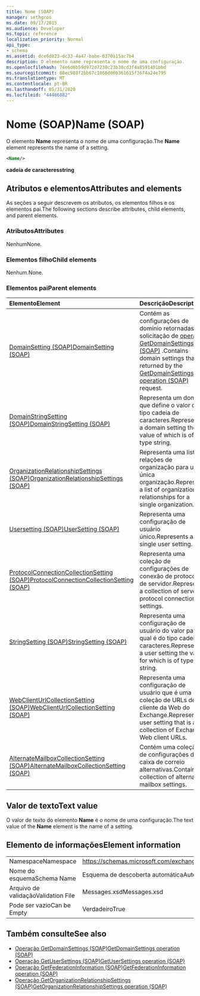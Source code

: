 ```yaml
---
title: Nome (SOAP)
manager: sethgros
ms.date: 09/17/2015
ms.audience: Developer
ms.topic: reference
localization_priority: Normal
api_type:
- schema
ms.assetid: dce6d823-dc33-4a47-babe-6370a15ac7b4
description: O elemento name representa o nome de uma configuração.
ms.openlocfilehash: 74e6d6b59d972d7230c23b38cd3f4a8591401bbd
ms.sourcegitcommit: 88ec988f2bb67c1866d06b361615f3674a24e795
ms.translationtype: MT
ms.contentlocale: pt-BR
ms.lasthandoff: 05/31/2020
ms.locfileid: "44466882"
---
```

# <a name="name-soap"></a><span data-ttu-id="92d4f-103">Nome (SOAP)</span><span class="sxs-lookup"><span data-stu-id="92d4f-103">Name (SOAP)</span></span>

<span data-ttu-id="92d4f-104">O elemento **Name** representa o nome de uma configuração.</span><span class="sxs-lookup"><span data-stu-id="92d4f-104">The **Name** element represents the name of a setting.</span></span> 
  
```XML
<Name/>
```

<span data-ttu-id="92d4f-105">**cadeia de caracteres**</span><span class="sxs-lookup"><span data-stu-id="92d4f-105">**string**</span></span>

## <a name="attributes-and-elements"></a><span data-ttu-id="92d4f-106">Atributos e elementos</span><span class="sxs-lookup"><span data-stu-id="92d4f-106">Attributes and elements</span></span>

<span data-ttu-id="92d4f-107">As seções a seguir descrevem os atributos, os elementos filhos e os elementos pai.</span><span class="sxs-lookup"><span data-stu-id="92d4f-107">The following sections describe attributes, child elements, and parent elements.</span></span>
  
### <a name="attributes"></a><span data-ttu-id="92d4f-108">Atributos</span><span class="sxs-lookup"><span data-stu-id="92d4f-108">Attributes</span></span>

<span data-ttu-id="92d4f-109">Nenhum</span><span class="sxs-lookup"><span data-stu-id="92d4f-109">None.</span></span>
  
### <a name="child-elements"></a><span data-ttu-id="92d4f-110">Elementos filho</span><span class="sxs-lookup"><span data-stu-id="92d4f-110">Child elements</span></span>

<span data-ttu-id="92d4f-111">Nenhum.</span><span class="sxs-lookup"><span data-stu-id="92d4f-111">None.</span></span>
  
### <a name="parent-elements"></a><span data-ttu-id="92d4f-112">Elementos pai</span><span class="sxs-lookup"><span data-stu-id="92d4f-112">Parent elements</span></span>

|<span data-ttu-id="92d4f-113">**Elemento**</span><span class="sxs-lookup"><span data-stu-id="92d4f-113">**Element**</span></span>|<span data-ttu-id="92d4f-114">**Descrição**</span><span class="sxs-lookup"><span data-stu-id="92d4f-114">**Description**</span></span>|
|:-----|:-----|
|[<span data-ttu-id="92d4f-115">DomainSetting (SOAP)</span><span class="sxs-lookup"><span data-stu-id="92d4f-115">DomainSetting (SOAP)</span></span>](domainsetting-soap.md) <br/> |<span data-ttu-id="92d4f-116">Contém as configurações de domínio retornadas pela solicitação de [operação GetDomainSettings (SOAP)](getdomainsettings-operation-soap.md) .</span><span class="sxs-lookup"><span data-stu-id="92d4f-116">Contains domain settings that are returned by the [GetDomainSettings operation (SOAP)](getdomainsettings-operation-soap.md) request.</span></span>  <br/> |
|[<span data-ttu-id="92d4f-117">DomainStringSetting (SOAP)</span><span class="sxs-lookup"><span data-stu-id="92d4f-117">DomainStringSetting (SOAP)</span></span>](domainstringsetting-soap.md) <br/> |<span data-ttu-id="92d4f-118">Representa um domínio que define o valor do tipo cadeia de caracteres.</span><span class="sxs-lookup"><span data-stu-id="92d4f-118">Represents a domain setting the value of which is of type string.</span></span>  <br/> |
|[<span data-ttu-id="92d4f-119">OrganizationRelationshipSettings (SOAP)</span><span class="sxs-lookup"><span data-stu-id="92d4f-119">OrganizationRelationshipSettings (SOAP)</span></span>](organizationrelationshipsettings-soap.md) <br/> |<span data-ttu-id="92d4f-120">Representa uma lista de relações de organização para uma única organização.</span><span class="sxs-lookup"><span data-stu-id="92d4f-120">Represents a list of organization relationships for a single organization.</span></span>  <br/> |
|[<span data-ttu-id="92d4f-121">Usersetting (SOAP)</span><span class="sxs-lookup"><span data-stu-id="92d4f-121">UserSetting (SOAP)</span></span>](usersetting-soap.md) <br/> |<span data-ttu-id="92d4f-122">Representa uma configuração de usuário único.</span><span class="sxs-lookup"><span data-stu-id="92d4f-122">Represents a single user setting.</span></span>  <br/> |
|[<span data-ttu-id="92d4f-123">ProtocolConnectionCollectionSetting (SOAP)</span><span class="sxs-lookup"><span data-stu-id="92d4f-123">ProtocolConnectionCollectionSetting (SOAP)</span></span>](protocolconnectioncollectionsetting-soap.md) <br/> |<span data-ttu-id="92d4f-124">Representa uma coleção de configurações de conexão de protocolo de servidor.</span><span class="sxs-lookup"><span data-stu-id="92d4f-124">Represents a collection of server protocol connection settings.</span></span>  <br/> |
|[<span data-ttu-id="92d4f-125">StringSetting (SOAP)</span><span class="sxs-lookup"><span data-stu-id="92d4f-125">StringSetting (SOAP)</span></span>](stringsetting-soap.md) <br/> |<span data-ttu-id="92d4f-126">Representa uma configuração de usuário do valor para o qual é do tipo cadeia de caracteres.</span><span class="sxs-lookup"><span data-stu-id="92d4f-126">Represents a user setting the value for which is of type string.</span></span>  <br/> |
|[<span data-ttu-id="92d4f-127">WebClientUrlCollectionSetting (SOAP)</span><span class="sxs-lookup"><span data-stu-id="92d4f-127">WebClientUrlCollectionSetting (SOAP)</span></span>](webclienturlcollectionsetting-soap.md) <br/> |<span data-ttu-id="92d4f-128">Representa uma configuração de usuário que é uma coleção de URLs de cliente da Web do Exchange.</span><span class="sxs-lookup"><span data-stu-id="92d4f-128">Represents a user setting that is a collection of Exchange Web client URLs.</span></span>  <br/> |
|[<span data-ttu-id="92d4f-129">AlternateMailboxCollectionSetting (SOAP)</span><span class="sxs-lookup"><span data-stu-id="92d4f-129">AlternateMailboxCollectionSetting (SOAP)</span></span>](alternatemailboxcollectionsetting-soap.md) <br/> |<span data-ttu-id="92d4f-130">Contém uma coleção de configurações de caixa de correio alternativas.</span><span class="sxs-lookup"><span data-stu-id="92d4f-130">Contains a collection of alternate mailbox settings.</span></span>  <br/> |
   
## <a name="text-value"></a><span data-ttu-id="92d4f-131">Valor de texto</span><span class="sxs-lookup"><span data-stu-id="92d4f-131">Text value</span></span>

<span data-ttu-id="92d4f-132">O valor de texto do elemento **Name** é o nome de uma configuração.</span><span class="sxs-lookup"><span data-stu-id="92d4f-132">The text value of the **Name** element is the name of a setting.</span></span> 
  
## <a name="element-information"></a><span data-ttu-id="92d4f-133">Elemento de informações</span><span class="sxs-lookup"><span data-stu-id="92d4f-133">Element information</span></span>

|||
|:-----|:-----|
|<span data-ttu-id="92d4f-134">Namespace</span><span class="sxs-lookup"><span data-stu-id="92d4f-134">Namespace</span></span>  <br/> |https://schemas.microsoft.com/exchange/2010/Autodiscover  <br/> |
|<span data-ttu-id="92d4f-135">Nome do esquema</span><span class="sxs-lookup"><span data-stu-id="92d4f-135">Schema Name</span></span>  <br/> |<span data-ttu-id="92d4f-136">Esquema de descoberta automática</span><span class="sxs-lookup"><span data-stu-id="92d4f-136">Autodiscover schema</span></span>  <br/> |
|<span data-ttu-id="92d4f-137">Arquivo de validação</span><span class="sxs-lookup"><span data-stu-id="92d4f-137">Validation File</span></span>  <br/> |<span data-ttu-id="92d4f-138">Messages.xsd</span><span class="sxs-lookup"><span data-stu-id="92d4f-138">Messages.xsd</span></span>  <br/> |
|<span data-ttu-id="92d4f-139">Pode ser vazio</span><span class="sxs-lookup"><span data-stu-id="92d4f-139">Can be Empty</span></span>  <br/> |<span data-ttu-id="92d4f-140">Verdadeiro</span><span class="sxs-lookup"><span data-stu-id="92d4f-140">True</span></span>  <br/> |
   
## <a name="see-also"></a><span data-ttu-id="92d4f-141">Também consulte</span><span class="sxs-lookup"><span data-stu-id="92d4f-141">See also</span></span>

- [<span data-ttu-id="92d4f-142">Operação GetDomainSettings (SOAP)</span><span class="sxs-lookup"><span data-stu-id="92d4f-142">GetDomainSettings operation (SOAP)</span></span>](getdomainsettings-operation-soap.md)
- [<span data-ttu-id="92d4f-143">Operação GetUserSettings (SOAP)</span><span class="sxs-lookup"><span data-stu-id="92d4f-143">GetUserSettings operation (SOAP)</span></span>](getusersettings-operation-soap.md)
- [<span data-ttu-id="92d4f-144">Operação GetFederationInformation (SOAP)</span><span class="sxs-lookup"><span data-stu-id="92d4f-144">GetFederationInformation operation (SOAP)</span></span>](getfederationinformation-operation-soap.md)
- [<span data-ttu-id="92d4f-145">Operação GetOrganizationRelationshipSettings (SOAP)</span><span class="sxs-lookup"><span data-stu-id="92d4f-145">GetOrganizationRelationshipSettings operation (SOAP)</span></span>](getorganizationrelationshipsettings-operation-soap.md)

